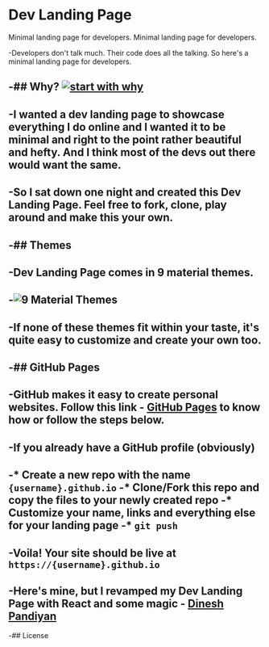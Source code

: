 # Dev Landing Page

Minimal landing page for developers.
Minimal landing page for developers.
 
-Developers don't talk much. Their code does all the talking. So here's a minimal landing page for developers.
 
-## Why? [![start with why](https://img.shields.io/badge/start%20with-why%3F-brightgreen.svg?style=flat)](http://www.ted.com/talks/simon_sinek_how_great_leaders_inspire_action)
-
-I wanted a dev landing page to showcase everything I do online and I wanted it to be minimal and right to the point rather beautiful and hefty. And I think most of the devs out there would want the same.
-
-So I sat down one night and created this **Dev Landing Page**. Feel free to fork, clone, play around and make this your own.
-
-## Themes
-
-Dev Landing Page comes in 9 **material themes**.
-
-![9 Material Themes](https://image.ibb.co/jJVKCn/dev_landing_page_themes.jpg)
-
-If none of these themes fit within your taste, it's quite easy to customize and create your own too. 
-
-## GitHub Pages
-
-GitHub makes it easy to create personal websites. Follow this link - [GitHub Pages](https://pages.github.com/) to know how or follow the steps below.
-
-If you already have a GitHub profile (obviously)
-
-* Create a new repo with the name `{username}.github.io`
-* Clone/Fork this repo and copy the files to your newly created repo
-* Customize your name, links and everything else for your landing page
-* `git push`
-
-Voila! Your site should be live at `https://{username}.github.io`
-
-Here's mine, but I revamped my **Dev Landing Page** with React and some magic - [Dinesh Pandiyan](https://flexdinesh.github.io)
-
-## License

